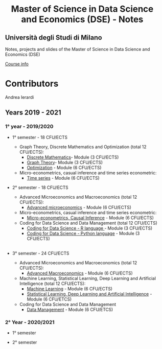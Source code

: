 <h1 align="center"> Master of Science in Data Science and Economics (DSE) - Notes </h1>

## Università degli Studi di Milano 
<p> Notes, projects and slides of the Master of Science in Data Science and Economics (DSE) </p>

[Course info](https://www.unimi.it/en/education/data-science-and-economics-dse)
# Contributors
Andrea Ierardi
 

## Years 2019 - 2021

### 1° year - 2019/2020
- 1° semester - 18 CFU/ECTS
    - Graph Theory, Discrete Mathematics and Optimization (total 12 CFU/ECTS):
       - [Discrete Mathematics](https://github.com/Andreaierardi/Appunti-Magistrale-DataScience/tree/master/1anno/1trimestre/Graph%20Theory%2C%20Discrete%20Mathematics%20and%20Optimization/Discrete%20Mathematics)- Module (3 CFU/ECTS)
       - [Graph Theory](https://github.com/Andreaierardi/Appunti-Magistrale-DataScience/tree/master/1anno/1trimestre/Graph%20Theory%2C%20Discrete%20Mathematics%20and%20Optimization/Graph%20Theory)- Module (3 CFU/ECTS)
       - [Optimization](https://github.com/Andreaierardi/Appunti-Magistrale-DataScience/tree/master/1anno/1trimestre/Graph%20Theory%2C%20Discrete%20Mathematics%20and%20Optimization/Optimization) - Module (6 CFU/ECTS)
    - Micro-econometrics, casual inference and time series econometric:
       - [Time series](https://github.com/Andreaierardi/Appunti-Magistrale-DataScience/tree/master/1anno/1trimestre/Micro-econometrics%2C%20casual%20inference%20and%20time%20series%20econometrics/Time%20series) - Module (6 CFU/ECTS)
    
- 2° semester - 18 CFU/ECTS
    - Advanced Microeconomics and Macroeconomics (total 12 CFU/ECTS):
       - [Advanced microeconomics](https://github.com/Andreaierardi/Appunti-Magistrale-DataScience/tree/master/1anno/2trimestre/Advanced%20Microeconomics/Notes) - Module (6 CFU/ECTS)
    - Micro-econometrics, casual inference and time series econometric:
        - [Micro-econometrics, Causal Inference](https://github.com/Andreaierardi/Appunti-Triennale-Informatica/tree/master/1%C2%B0Anno/2%C2%B0semestre/Fisica) - Module (6 CFU/ECTS)
    -  Coding for Data Science and Data Management (total 12 CFU/ECTS)
       - [Coding for Data Science - R language ](https://github.com/Andreaierardi/MilanPollution) - Module (3 CFU/ECTS) 
       - [Coding for Data Science - Python language](https://github.com/Andreaierardi/Master-DataScience-Notes/tree/master/1anno/2trimestre/Coding%20for%20DataScience/Python) - Module (3 CFU/ECTS) 
   <br>
- 3° semester - 24 CFU/ECTS
  - Advanced Microeconomics and Macroeconomics (total 12 CFU/ECTS):
       - [Advanced Macroeconomics]() - Module (6 CFU/ECTS)
  - Machine Learning, Statistical Learning, Deep Learning and Artificial Intelligence (total 12 CFU/ECTS):
       - [Machine Learning]() - Module (6 CFU/ECTS)
       - [Statistical Learning, Deep Learning and Artificial Intelligence]() - Module (6 CFU/ETCS)
  -  Coding for Data Science and Data Management
       - [Data Management]() - Module (6 CFU/ETCS)

### 2° Year - 2020/2021
- 1° semester 
   
- 2° semester 
   
   <br>
 
